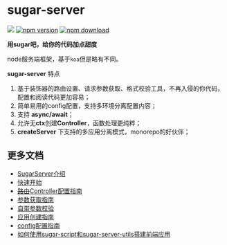 # sugar-server
[![](https://img.shields.io/travis/huey-LS/sugar-server.svg)](https://travis-ci.org/huey-LS/sugar-server)
[![npm version](https://img.shields.io/npm/v/sugar-server.svg?maxAge=3600)](https://www.npmjs.org/package/sugar-server)
[![npm download](https://img.shields.io/npm/dm/sugar-server.svg?maxAge=3600)](https://www.npmjs.org/package/sugar-server)

**用sugar吧，给你的代码加点甜度**

node服务端框架，基于`koa`但是略有不同。

**sugar-server** 特点
1. 基于装饰器的路由设置、请求参数获取、格式校验工具，不再入侵的你代码，配置和阅读代码更加容易；
2. 简单易用的config配置，支持多环境分离配置内容；
3. 支持 **async/await**；
4. 允许无**ctx**创建**Controller**，函数处理更纯粹；
5. **createServer** 下支持的多应用分离模式，monorepo的好伙伴；

## 更多文档
* [SugarServer介绍](README.md)
* [快速开始](./docs/guide.md)
* [~~路由~~Controller配置指南](./docs/controller.md)
* [参数获取指南](./docs/parameter.md)
* [自带参数校验](./docs/validator.md)
* [应用创建指南](./docs/application.md)
* [config配置指南](./docs/config.md)
* [如何使用sugar-script和sugar-server-utils搭建前端应用](./docs/create-frontend-app.md)

